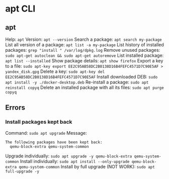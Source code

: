 # apt CLI

## apt
Help: `apt`
Version: `apt --version`
Search a package: `apt search my-package`
List all version of a package: `apt list -a my-package`
List history of installed packages: `grep "install " /var/log/dpkg.log`
Remove unused packages: `sudo apt-get autoclean && sudo apt-get autoremove`
List installed package: `apt list --installed`
Show package details: `apt show firefox`
Export a key to a file: `sudo apt-key export EE2C95AB58DC2B0138D16B4FEFC4571D7C90E5AF > yandex_disk.gpg`
Delete a key: `sudo apt-key del EE2C95AB58DC2B0138D16B4FEFC4571D7C90E5AF`
Install downloaded DEB: `sudo apt install -y ./docker-desktop.deb`
Re-install a package: `sudo apt reinstall copyq`
Delete an installed package with all its files: `sudo apt purge copyq`

## Errors
### Install packages kept back
Command: `sudo apt upgrade`
Message:
```
The following packages have been kept back:
  qemu-block-extra qemu-system-common
```
Upgrade individually: `sudo apt upgrade -y qemu-block-extra qemu-system-common`
Install individually: `sudo apt install --only-upgrade qemu-block-extra qemu-system-common`
Install by full upgrade (NOT WORK): `sudo apt full-upgrade -y`
